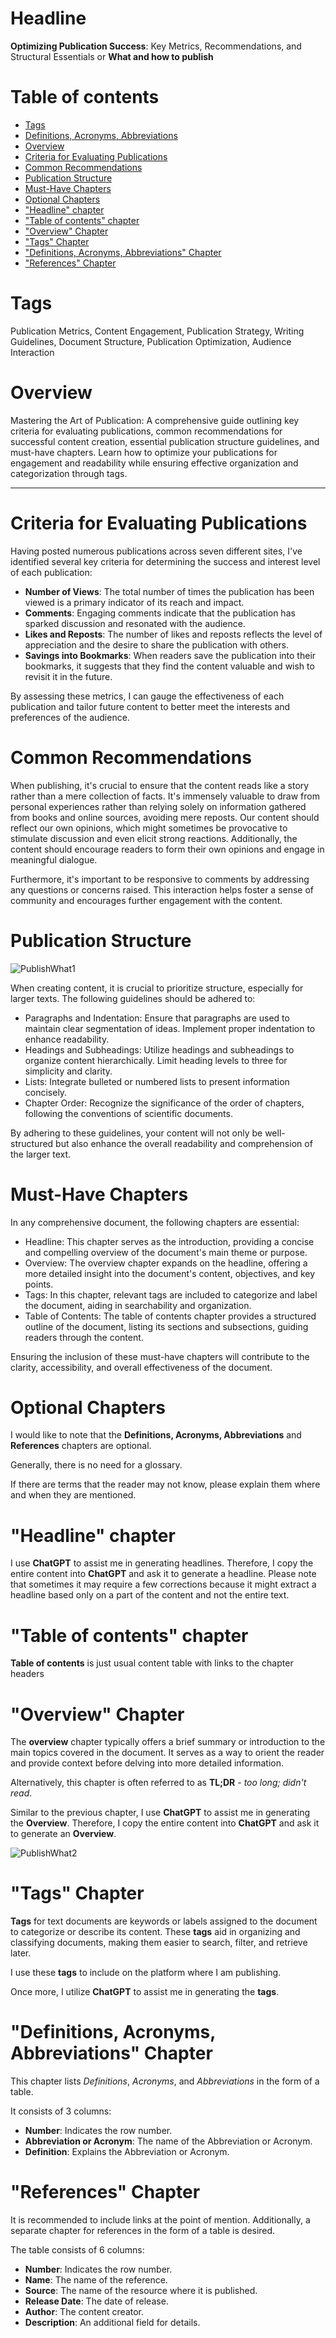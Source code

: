 # Headline
**Optimizing Publication Success**: Key Metrics, Recommendations, and Structural Essentials
or 
**What and how to publish** 

# Table of contents
- [Tags](./PublishWhat1.md#tags)
- [Definitions, Acronyms, Abbreviations](./PublishWhat1.md#definitions-acronyms-abbreviations)
- [Overview](./PublishWhat1.md#overview)
- [Criteria for Evaluating Publications](./PublishWhat1.md#criteria-for-evaluating-publications)
- [Common Recommendations](./PublishWhat1.md#common-recommendations)
- [Publication Structure](./PublishWhat1.md#publication-structure)
- [Must-Have Chapters](./PublishWhat1.md#must-have-chapters)
- [Optional Chapters](./PublishWhat1.md#optional-chapters)
- ["Headline" chapter](./PublishWhat1.md#headline-chapter)
- ["Table of contents" chapter](./PublishWhat1.md#table-of-contents-chapter)
- ["Overview" Chapter](./PublishWhat1.md#overview-chapter)
- ["Tags" Chapter](./PublishWhat1.md#tags-chapter)
- ["Definitions, Acronyms, Abbreviations" Chapter](./PublishWhat1.md#definitions-acronyms-abbreviations-chapter)
- ["References" Chapter](./PublishWhat1.md#references-chapter)

# Tags
Publication Metrics, Content Engagement, Publication Strategy, Writing Guidelines, Document Structure, Publication Optimization, Audience Interaction

# Overview
Mastering the Art of Publication: 
A comprehensive guide outlining key criteria for evaluating publications, common recommendations for successful content creation, essential publication structure guidelines, and must-have chapters.
Learn how to optimize your publications for engagement and readability while ensuring effective organization and categorization through tags.

---

# Criteria for Evaluating Publications
Having posted numerous publications across seven different sites, I've identified several key criteria for determining the success and interest level of each publication:

- **Number of Views**: The total number of times the publication has been viewed is a primary indicator of its reach and impact.
- **Comments**: Engaging comments indicate that the publication has sparked discussion and resonated with the audience.
- **Likes and Reposts**: The number of likes and reposts reflects the level of appreciation and the desire to share the publication with others.
- **Savings into Bookmarks**: When readers save the publication into their bookmarks, it suggests that they find the content valuable and wish to revisit it in the future.

By assessing these metrics, I can gauge the effectiveness of each publication and tailor future content to better meet the interests and preferences of the audience.

# Common Recommendations
When publishing, it's crucial to ensure that the content reads like a story rather than a mere collection of facts.
It's immensely valuable to draw from personal experiences rather than relying solely on information gathered from books and online sources, avoiding mere reposts.
Our content should reflect our own opinions, which might sometimes be provocative to stimulate discussion and even elicit strong reactions. 
Additionally, the content should encourage readers to form their own opinions and engage in meaningful dialogue.

Furthermore, it's important to be responsive to comments by addressing any questions or concerns raised.
This interaction helps foster a sense of community and encourages further engagement with the content.

# Publication Structure

<img src="./Images/PublishWhat1.png" alt="PublishWhat1" />

When creating content, it is crucial to prioritize structure, especially for larger texts.
The following guidelines should be adhered to:

- Paragraphs and Indentation: Ensure that paragraphs are used to maintain clear segmentation of ideas. Implement proper indentation to enhance readability.
- Headings and Subheadings: Utilize headings and subheadings to organize content hierarchically. Limit heading levels to three for simplicity and clarity.
- Lists: Integrate bulleted or numbered lists to present information concisely.
- Chapter Order: Recognize the significance of the order of chapters, following the conventions of scientific documents.

By adhering to these guidelines, your content will not only be well-structured but also enhance the overall readability and comprehension of the larger text.

# Must-Have Chapters
In any comprehensive document, the following chapters are essential:

- Headline: This chapter serves as the introduction, providing a concise and compelling overview of the document's main theme or purpose.
- Overview: The overview chapter expands on the headline, offering a more detailed insight into the document's content, objectives, and key points.
- Tags: In this chapter, relevant tags are included to categorize and label the document, aiding in searchability and organization.
- Table of Contents: The table of contents chapter provides a structured outline of the document, listing its sections and subsections, guiding readers through the content.

Ensuring the inclusion of these must-have chapters will contribute to the clarity, accessibility, and overall effectiveness of the document.

# Optional Chapters

I would like to note that the **Definitions, Acronyms, Abbreviations** and **References** chapters are optional.

Generally, there is no need for a glossary.

If there are terms that the reader may not know, please explain them where and when they are mentioned.

# "Headline" chapter
I use **ChatGPT** to assist me in generating headlines.
Therefore, I copy the entire content into **ChatGPT** and ask it to generate a headline.
Please note that sometimes it may require a few corrections because it might extract a headline based only on a part of the content and not the entire text.

# "Table of contents" chapter
**Table of contents** is just usual content table with links to the chapter headers 

# "Overview" Chapter
The **overview** chapter typically offers a brief summary or introduction to the main topics covered in the document.
It serves as a way to orient the reader and provide context before delving into more detailed information.

Alternatively, this chapter is often referred to as **TL;DR** - *too long; didn't read*.

Similar to the previous chapter, I use **ChatGPT** to assist me in generating the **Overview**. 
Therefore, I copy the entire content into **ChatGPT** and ask it to generate an **Overview**.

<img src="./Images/PublishWhat2.png" alt="PublishWhat2" />

# "Tags" Chapter
**Tags** for text documents are keywords or labels assigned to the document to categorize or describe its content.
These **tags** aid in organizing and classifying documents, making them easier to search, filter, and retrieve later.

I use these **tags** to include on the platform where I am publishing.

Once more, I utilize **ChatGPT** to assist me in generating the **tags**.

# "Definitions, Acronyms, Abbreviations" Chapter
This chapter lists *Definitions*, *Acronyms*, and *Abbreviations* in the form of a table.

It consists of 3 columns:

- **Number**: Indicates the row number.
- **Abbreviation or Acronym**: The name of the Abbreviation or Acronym.
- **Definition**: Explains the Abbreviation or Acronym.

# "References" Chapter
It is recommended to include links at the point of mention.
Additionally, a separate chapter for references in the form of a table is desired.

The table consists of 6 columns:

- **Number**: Indicates the row number.
- **Name**: The name of the reference.
- **Source**: The name of the resource where it is published.
- **Release Date**: The date of release.
- **Author**: The content creator.
- **Description**: An additional field for details.
                   
